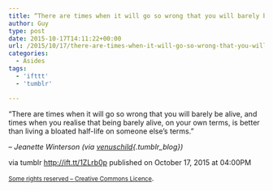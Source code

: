 ```yaml
---
title: “There are times when it will go so wrong that you will barely be alive, and times when you realise…”
author: Guy
type: post
date: 2015-10-17T14:11:22+00:00
url: /2015/10/17/there-are-times-when-it-will-go-so-wrong-that-you-will-barely-be-alive-and-times-when-you-realise/
categories:
  - Asides
tags:
  - 'ifttt'
  - 'tumblr'

---
```

“There are times when it will go so wrong that you will barely be alive, and times when you realise that being barely alive, on your own terms, is better than living a bloated half-life on someone else’s terms.”

&#8211; _Jeanette Winterson (via [venuschild][1]{.tumblr_blog})_

via tumblr http://ift.tt/1ZLrb0p published on October 17, 2015 at 04:00PM

<small><a href="http://ift.tt/1gAEAkt" target="_blank">Some rights reserved &#8211; Creative Commons Licence</a></small>.

 [1]: http://ift.tt/1h7vYTP